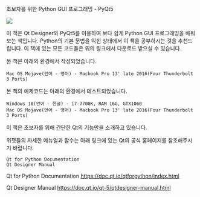 초보자를 위한 Python GUI 프로그래밍 - PyQt5

<img src="https://wikidocs.net/images//book/Qt_for_beginner-01.jpg" class="book-image">

이 책은 Qt Designer와 PyQt5를 이용하여 보다 쉽게 Python GUI 프로그래밍을 배워보는 책입니다. Python의 기본 문법을 익힌 상태에서 이 책을 공부하시는 것을 추천드립니다. 이 책에 있는 모든 코드들은 위의 링크에서 다운로드 받으실 수 있습니다.

본 책은 아래의 환경에서 작성되었습니다.

    Mac OS Mojave(언어 - 영어) - Macbook Pro 13' late 2016(Four Thunderbolt 3 Ports)

본 책의 예제코드는 아래의 환경에서 테스트되었습니다.

    Windows 10(언어 - 한글) - i7-7700K, RAM 16G, GTX1060
    Mac OS Mojave(언어 - 영어) - Macbook Pro 13' late 2016(Four Thunderbolt 3 Ports)
    
이 책은 초보자를 위해 간단한 Qt의 기능만을 소개하고 있습니다.

위젯들의 자세한 메뉴얼과 함수는 아래 링크에 있는 Qt의 공식 홈페이지를 참조해주시기 바랍니다.

    Qt for Python Documentation
    Qt Designer Manual



Qt for Python Documentation  https://doc.qt.io/qtforpython/index.html

Qt Designer Manual  https://doc.qt.io/qt-5/qtdesigner-manual.html
